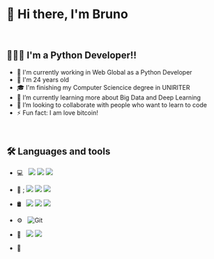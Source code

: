 # 👋 Hi there, I'm  Bruno

<br/>

##  👨🏻‍💻 I'm a Python Developer!!
- 🔭 I'm currently working in Web Global as a Python Developer
- 🎂 I'm 24 years old 
- 🎓 I'm finishing my Computer Sciencice degree in UNIRITER
- 🌱 I’m currently learning more about Big Data and Deep Learning
- 👯 I’m looking to collaborate with people who want to learn to code
- ⚡ Fun fact: I am love bitcoin!

<br/>

## 🛠 Languages and tools 
   
- 💻 &nbsp;
  ![](https://img.shields.io/badge/Python-3776AB??style=flat&logo=python&logoColor=white)
  ![](https://img.shields.io/badge/JavaScript-323330?style=flat&logo=javascript&logoColor=F7DF1E)
  ![](https://img.shields.io/badge/R-276DC3?style=flat&logo=r&logoColor=white)
  
- 🤖 ;
  ![](https://img.shields.io/badge/ScikitLearn-1616F7?style=flat&logo=scikitlearn&logoColor=orange)
  ![](https://img.shields.io/badge/TensorFlow-FF6F00?style=flat&logo=tensorflow&logoColor=white)
  ![](https://img.shields.io/badge/Keras-EC1919?style=flat&logo=tensorflow&logoColor=white)
  
- 🛢 &nbsp; 
  ![](https://img.shields.io/badge/PostgreSQL-316192?style=flat&logo=postgresql&logoColor=white)
  ![](https://img.shields.io/badge/Elastic_Search-005571?style=flat&logo=elasticsearch&logoColor=white)
  ![](https://img.shields.io/badge/Neo4j-018bff?style=flat&logo=neo4j&logoColor=white)
  
- ⚙️ &nbsp;
  ![Git](https://img.shields.io/badge/GIT-E44C30?style=flat&logo=git&logoColor=white)
- 🔧 &nbsp;
  ![](https://img.shields.io/badge/Arduino-00979D?style=flat&logo=Arduino&logoColor=white)
  ![](https://img.shields.io/badge/Raspberry%20Pi-A22846?style=flat&logo=Raspberry%20Pi&logoColor=white)

- 💸

<!--
**FingerBruno/FingerBruno** is a ✨ _special_ ✨ repository because its `README.md` (this file) appears on your GitHub profile.

